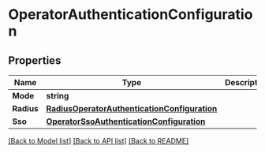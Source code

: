 # OperatorAuthenticationConfiguration

## Properties

Name | Type | Description | Notes
------------ | ------------- | ------------- | -------------
**Mode** | **string** |  | [optional] 
**Radius** | [**RadiusOperatorAuthenticationConfiguration**](radius_operator_authentication_configuration.md) |  | [optional] 
**Sso** | [**OperatorSsoAuthenticationConfiguration**](operator_sso_authentication_configuration.md) |  | [optional] 

[[Back to Model list]](../README.md#documentation-for-models) [[Back to API list]](../README.md#documentation-for-api-endpoints) [[Back to README]](../README.md)



